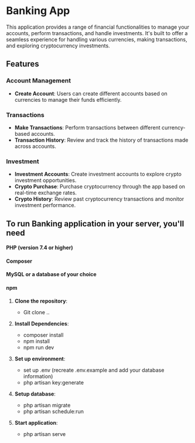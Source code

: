 # Banking App

This application provides a range of financial functionalities to manage your accounts, perform transactions, and handle investments. It's built to offer a seamless experience for handling various currencies, making transactions, and exploring cryptocurrency investments.

## Features

### Account Management

- **Create Account**: Users can create different accounts based on currencies to manage their funds efficiently.

### Transactions

- **Make Transactions**: Perform transactions between different currency-based accounts.
- **Transaction History**: Review and track the history of transactions made across accounts.

### Investment

- **Investment Accounts**: Create investment accounts to explore crypto investment opportunities.
- **Crypto Purchase**: Purchase cryptocurrency through the app based on real-time exchange rates.
- **Crypto History**: Review past cryptocurrency transactions and monitor investment performance.

## To run Banking application in your server, you'll need 

#### PHP (version 7.4 or higher)
#### Composer
#### MySQL or a database of your choice
#### npm

1. **Clone the repository**:
    - Git clone ..

2. **Install Dependencies**:
    - composer install
    - npm install
    - npm run dev

3. **Set up environment**:
    - set up .env (recreate .env.example and add your database information)
    - php artisan key:generate

4. **Setup database**:
    - php artisan migrate
    - php artisan schedule:run 
5. **Start application**:
    - php artisan serve
